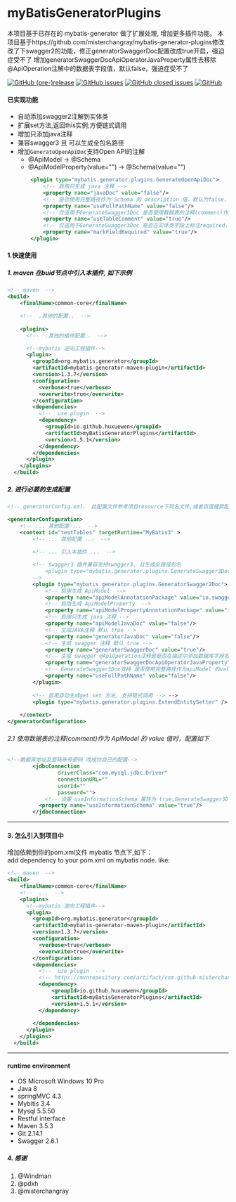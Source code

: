 # myBatisGeneratorPlugins
本项目基于已存在的 mybatis-generator 做了扩展处理, 增加更多插件功能。
本项目基于https://github.com/misterchangray/mybatis-generator-plugins修改
改了下swagger2的功能，修正generatorSwaggerDoc配置改成true开启，强迫症受不了
增加generatorSwaggerDocApiOperatorJavaProperty属性去移除@ApiOperation注解中的数据表字段值，默认false，强迫症受不了

[![GitHub (pre-)release](https://img.shields.io/github/release/huxuewen/mybatis-generator-plugins/all.svg)](https://github.com/huxuewen/mybatis-generator-plugins) 
[![GitHub issues](https://img.shields.io/github/issues/huxuewen/mybatis-generator-plugins.svg)](https://github.com/huxuewen/mybatis-generator-plugins/issues) 
[![GitHub closed issues](https://img.shields.io/github/issues-closed/huxuewen/mybatis-generator-plugins.svg)](https://github.com/huxuewen/mybatis-generator-plugins/issues?q=is%3Aissue+is%3Aclosed) 
[![GitHub](https://img.shields.io/github/license/huxuewen/mybatis-generator-plugins.svg)](./LICENSE)


#### 已实现功能
- 自动添加swagger2注解到实体类
- 扩展set方法,返回this实例;方便链式调用
- 增加只添加java注释
- 兼容swagger3 且 可以生成全包名路径
- 增加`GenerateOpenApiDoc`支持Open API的注解
  - @ApiModel -> @Schema
  - @ApiModelProperty(value="") -> @Schema(value="")
  ```xml
      <plugin type="mybatis.generator.plugins.GenerateOpenApiDoc">
          <!-- 启用只生成 java 注释 -->
          <property name="javaDoc" value="false"/>
          <!-- 是否使用完整路径作为 Schema 的 description 值，默认为false，设置为true时为避免swagger $ref报错将路径名称中的.替换为了$-->
          <property name="useFullPathName" value="false"/>
          <!-- 仅适用于GenerateSwagger3Doc 是否使用数据表的注释(comment)作为 ApiModel 的 value 值，默认为false。如果设置为true,需要在jdbcConnection设置useInformationSchema为true 见2.1示例-->
          <property name="useTableComment" value="true"/>
          <!-- 仅适用于GenerateSwagger3Doc 是否在实体类字段上标注required，如@ApiModelProperty(required = true, value = "用户账号")，默认为false-->
          <property name="markFieldRequired" value="true"/>
      </plugin>
  ```

#### 1.快速使用
##### 1. maven 在buid节点中引入本插件, 如下示例
```xml
<!-- maven  -->
<build>
    <finalName>common-core</finalName>

    <!--  .其他的配置..  -->
    
    <plugins>
      <!--  .其他的插件配置..  -->

      <!--mybatis 逆向工程插件-->
      <plugin>
        <groupId>org.mybatis.generator</groupId>
        <artifactId>mybatis-generator-maven-plugin</artifactId>
        <version>1.3.7</version>
        <configuration>
          <verbose>true</verbose>
          <overwrite>true</overwrite>
        </configuration>
        <dependencies>
          <!--  use plugin  -->
          <dependency>
            <groupId>io.github.huxuewen</groupId>
            <artifactId>myBatisGeneratorPlugins</artifactId>
            <version>1.5.1</version>
          </dependency>
        </dependencies>
      </plugin>
    </plugins>
  </build>
```
##### 2. 进行必要的生成配置
```xml
<!-- generatorConfig.xml， 此配置文件参考项目resource下同名文件,或者百度搜索配置  -->

<generatorConfiguration>
    <!-- ... 其他配置 ...  -->
    <context id="testTables" targetRuntime="MyBatis3" >
        <!-- ... 其他配置 ...  -->
        
        <!-- ... 引入本插件 ...  -->

        <!-- swagger3 插件兼容支持swagger3, 且生成全路径包名
            <plugin type="mybatis.generator.plugins.GenerateSwagger3Doc">
        -->
        <plugin type="mybatis.generator.plugins.GeneratorSwagger2Doc">
            <!-- 启用生成 ApiModel  -->
            <property name="apiModelAnnotationPackage" value="io.swagger.annotations.ApiModel" />
            <!-- 启用生成 ApiModelProperty  -->
            <property name="apiModelPropertyAnnotationPackage" value="io.swagger.annotations.ApiModelProperty" />
            <!-- 启用只生成 java 注释 -->
            <property name="apiModelJavaDoc" value="false"/>
            <!-- 生成JAVA注释 默认 true -->
            <property name="generatorJavaDoc" value="false"/>
            <!-- 生成 swagger 注释 默认 true -->
            <property name="generatorSwaggerDoc" value="true"/>
            <!-- 生成 swagger @ApiOperation注释是是否在描述中添加数据库字段名 默认 false -->
            <property name="generatorSwaggerDocApiOperatorJavaProperty" value="false"/>
            <!-- GenerateSwagger3Doc支持 是否使用完整路径作为apiModel 的value值，默认为false，设置为true时为避免swagger $ref报错将路径名称中的.替换为了$-->
            <property name="useFullPathName" value="false"/>
        </plugin>
        
        <!-- 启用自动生成get set 方法, 支持链式调用 --> -->
        <plugin type="mybatis.generator.plugins.ExtendEntitySetter" />
 
    </context>
</generatorConfiguration>

```
###### 2.1 使用数据表的注释(comment)作为 ApiModel 的 value 值时，配置如下
```xml
<!--数据库地址及登陆账号密码 改成你自己的配置-->
        <jdbcConnection
                driverClass="com.mysql.jdbc.Driver"
                connectionURL=""
                userId=""
                password="">
            <!-- 设置 useInformationSchema 属性为 true,GenerateSwagger3Doc才能获取到表注释 -->
          <property name="useInformationSchema" value="true"/>
        </jdbcConnection>
```
-------------------------------------------------


#### 3. 怎么引入到项目中
增加依赖到你的pom.xml文件 mybatis 节点下,如下：<br>
add dependency to your pom.xml on mybatis node. like:
``` xml
<!-- maven  -->
<build>
    <finalName>common-core</finalName>
    <!--  ...  -->
    <plugins>
      <!--mybatis 逆向工程插件-->
      <plugin>
        <groupId>org.mybatis.generator</groupId>
        <artifactId>mybatis-generator-maven-plugin</artifactId>
        <version>1.3.7</version>
        <configuration>
          <verbose>true</verbose>
          <overwrite>true</overwrite>
        </configuration>
        <dependencies>
          <!--  use plugin  -->
          <!-- https://mvnrepository.com/artifact/com.github.misterchangray.mybatis.generator.plugins/myBatisGeneratorPlugins -->
          <dependency>
              <groupId>io.github.huxuewen</groupId>
              <artifactId>myBatisGeneratorPlugins</artifactId>
              <version>1.5.1</version>
          </dependency>
  
        </dependencies>
      </plugin>
    </plugins>
  </build>
```

-------------------------------------


####  runtime environment
- OS Microsoft Windows 10 Pro
- Java 8
- springMVC 4.3
- Mybitis 3.4
- Mysql 5.5.50
- Restful interface
- Maven 3.5.3
- Git 2.14.1
- Swagger 2.6.1


##### 4. 感谢
1. @Windman
2. @pdxh
3. @misterchangray


